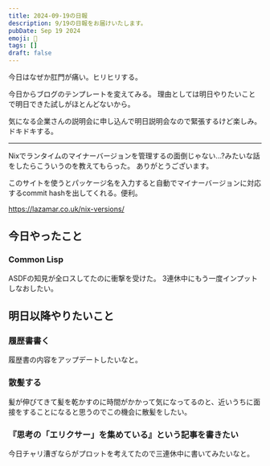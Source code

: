 ```yaml
---
title: 2024-09-19の日報
description: 9/19の日報をお届けいたします。
pubDate: Sep 19 2024
emoji: 🦊
tags: []
draft: false
---
```


今日はなぜか肛門が痛い。ヒリヒリする。

今日からブログのテンプレートを変えてみる。
理由としては明日やりたいことで明日できた試しがほとんどないから。

気になる企業さんの説明会に申し込んで明日説明会なので緊張するけど楽しみ。ドキドキする。

---

Nixでランタイムのマイナーバージョンを管理するの面倒じゃない...?みたいな話をしたらこういうのを教えてもらった。
ありがとうございます。

このサイトを使うとパッケージ名を入力すると自動でマイナーバージョンに対応するcommit
hashを出してくれる。便利。

https://lazamar.co.uk/nix-versions/

## 今日やったこと

### Common Lisp

ASDFの知見が全ロスしてたのに衝撃を受けた。
3連休中にもう一度インプットしなおしたい。

## 明日以降やりたいこと

### 履歴書書く

履歴書の内容をアップデートしたいなと。

### 散髪する

髪が伸びてきて髪を乾かすのに時間がかかって気になってるのと、近いうちに面接をすることになると思うのでこの機会に散髪をしたい。

### 『思考の「エリクサー」を集めている』という記事を書きたい

今日チャリ漕ぎならがプロットを考えてたので三連休中に書いてみたいなと。
